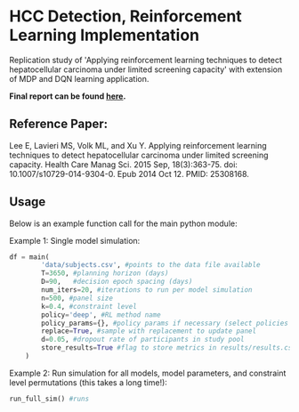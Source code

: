# HCC Detection, Reinforcement Learning Implementation 
Replication study of 'Applying reinforcement learning techniques to detect hepatocellular carcinoma under limited screening capacity' with extension of MDP and DQN learning application. 

**Final report can be found [here](https://github.com/Patrickdg/HCC_detection_RL/blob/main/Final%20Report.pdf).**

## Reference Paper: 
Lee E, Lavieri MS, Volk ML, and Xu Y. Applying reinforcement learning techniques to detect 
hepatocellular carcinoma under limited screening capacity. Health Care Manag Sci. 2015 Sep,
18(3):363-75. doi: 10.1007/s10729-014-9304-0. Epub 2014 Oct 12. PMID: 25308168.

## Usage  
Below is an example function call for the main python module:

Example 1: Single model simulation: 
```python
df = main(
        'data/subjects.csv', #points to the data file available
        T=3650, #planning horizon (days)
        D=90,   #decision epoch spacing (days)
        num_iters=20, #iterations to run per model simulation
        n=500, #panel size
        k=0.4, #constraint level
        policy='deep', #RL method name
        policy_params={}, #policy params if necessary (select policies only)
        replace=True, #sample with replacement to update panel
        d=0.05, #dropout rate of participants in study pool
        store_results=True #flag to store metrics in results/results.csv log
    )
```
Example 2: Run simulation for all models, model parameters, and constraint level permutations (this takes a long time!): 
```python
run_full_sim() #runs 
```


